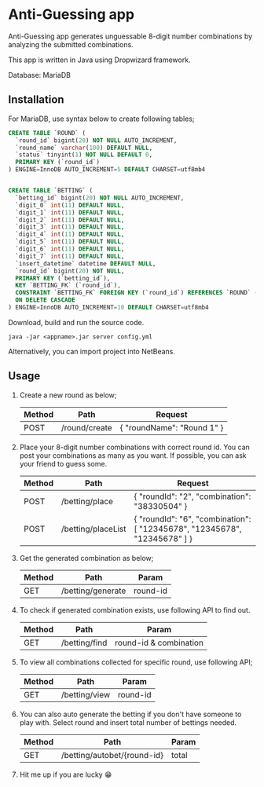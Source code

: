 
# Anti-Guessing app

Anti-Guessing app generates unguessable 8-digit number combinations by analyzing the submitted combinations.

This app is written in Java using Dropwizard framework. 

Database: MariaDB

## Installation

For MariaDB, use syntax below to create following tables;

```sql
CREATE TABLE `ROUND` (
  `round_id` bigint(20) NOT NULL AUTO_INCREMENT,
  `round_name` varchar(100) DEFAULT NULL,
  `status` tinyint(1) NOT NULL DEFAULT 0,
  PRIMARY KEY (`round_id`)
) ENGINE=InnoDB AUTO_INCREMENT=5 DEFAULT CHARSET=utf8mb4


CREATE TABLE `BETTING` (
  `betting_id` bigint(20) NOT NULL AUTO_INCREMENT,
  `digit_0` int(11) DEFAULT NULL,
  `digit_1` int(11) DEFAULT NULL,
  `digit_2` int(11) DEFAULT NULL,
  `digit_3` int(11) DEFAULT NULL,
  `digit_4` int(11) DEFAULT NULL,
  `digit_5` int(11) DEFAULT NULL,
  `digit_6` int(11) DEFAULT NULL,
  `digit_7` int(11) DEFAULT NULL,
  `insert_datetime` datetime DEFAULT NULL,
  `round_id` bigint(20) NOT NULL,
  PRIMARY KEY (`betting_id`),
  KEY `BETTING_FK` (`round_id`),
  CONSTRAINT `BETTING_FK` FOREIGN KEY (`round_id`) REFERENCES `ROUND` (`round_id`) 
  ON DELETE CASCADE
) ENGINE=InnoDB AUTO_INCREMENT=10 DEFAULT CHARSET=utf8mb4
```

Download, build and run the source code.

```linux
java -jar <appname>.jar server config.yml
```
Alternatively, you can import project into NetBeans.

## Usage

1. Create a new round as below;

   Method | Path | Request
   ------- | ------------- | -----------
   POST | /round/create | { "roundName": "Round 1" }

2. Place your 8-digit number combinations with correct round id. You can post your combinations as many as you want. If possible, you can ask your friend to guess some.

   Method | Path | Request
   ------- | ------------- | -----------
   POST | /betting/place | { "roundId": "2", "combination": "38330504" }
   POST | /betting/placeList | { "roundId": "6", "combination": [ "12345678", "12345678", "12345678" ] }

3. Get the generated combination as below;

   Method | Path | Param
   ------- | ------------- | -----------
   GET | /betting/generate | round-id

4. To check if generated combination exists, use following API to find out.

   Method | Path | Param
   ------- | ------------- | -----------
   GET | /betting/find | round-id & combination

5. To view all combinations collected for specific round, use following API;

   Method | Path | Param
   ------- | ------------- | -----------
   GET | /betting/view | round-id

6. You can also auto generate the betting if you don't have someone to play with. Select round and insert total number of bettings needed.

    Method | Path | Param
   ------- | ------------- | -----------
    GET | /betting/autobet/{round-id} | total

7. Hit me up if you are lucky :grin:

